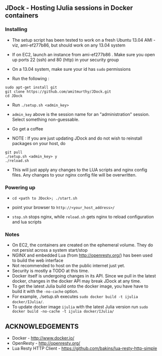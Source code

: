 ## JDock - Hosting IJulia sessions in Docker containers

### Installing

- The setup script has been tested to work on a fresh Ubuntu 13.04 AMI - viz, ami-ef277b86, but should work on any 13.04 system

- If on EC2, launch an instance from ami-ef277b86 . Make sure you open up ports 22 (ssh) and 80 (http) in your security group 

- On a 13.04 system, make sure your id has `sudo` permissions

- Run the following :
```
sudo apt-get install git
git clone https://github.com/amitmurthy/JDock.git
cd JDock
```
- Run `./setup.sh <admin_key>` 

- `admin_key` above is the session name for an "administration" session. Select something non-guessable.

- Go get a coffee

- NOTE : If you are just updating JDock and do not wish to reinstall packages on your host, do
```
git pull
./setup.sh <admin_key> y
./reload.sh
```

- This will just apply any changes to the LUA scripts and nginx config files. Any changes to your nginx config file will be overwritten.


### Powering up

- `cd <path to JDock>; ./start.sh`

- point your browser to `http://<your_host_address>/`

- `stop.sh` stops nginx, while `reload.sh` gets nginx to reload configuration and lua scripts 

### Notes

- On EC2, the containers are created on the ephemeral volume. They do not persist across a system start/stop
- NGINX and embedded Lua (from http://openresty.org/) has been used to build the web interface
- Not recommended to host on the public internet just yet. 
- Security is mostly a TODO at this time.
- Docker itself is undergoing changes in its API. Since we pull in the latest docker, changes in the docker API may break JDock at any time.
- To get the latest Julia build onto the docker image, you have have to build it with the `-no-cache` option. 
- For example, ./setup.sh executes `sudo docker build -t ijulia docker/IJulia/`. 
- To update docker image `ijulia` with the latest Julia version run `sudo docker build -no-cache -t ijulia docker/IJulia/`
  
## ACKNOWLEDGEMENTS 

- Docker - http://www.docker.io/
- OpenResty - http://openresty.org/
- Lua Resty HTTP Client - https://github.com/bakins/lua-resty-http-simple
